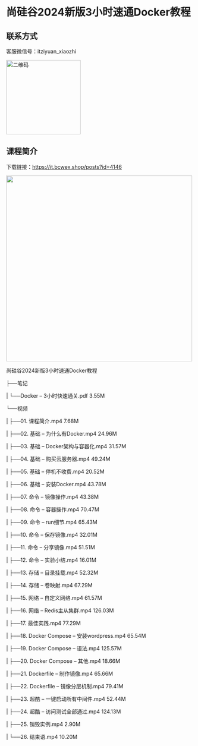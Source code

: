 # 尚硅谷2024新版3小时速通Docker教程

## 联系方式

客服微信号：itziyuan_xiaozhi

<img src="https://ziyuanyun.oss-cn-guangzhou.aliyuncs.com/common/20240614073449/666b82192834a.jpg" width="200" height="200" alt="二维码">

## 课程简介

下载链接：https://it.bcwex.shop/posts?id=4146

<img src="https://ziyuanyun.oss-cn-guangzhou.aliyuncs.com/yun/20240605073005/665fa37d58976.jpg" width="500" alt="">

  尚硅谷2024新版3小时速通Docker教程



 ├──笔记

 | └──Docker &#8211; 3小时快速通关.pdf 3.55M

 └──视频

 | ├──01. 课程简介.mp4 7.68M

 | ├──02. 基础 &#8211; 为什么有Docker.mp4 24.96M

 | ├──03. 基础 &#8211; Docker架构与容器化.mp4 31.57M

 | ├──04. 基础 &#8211; 购买云服务器.mp4 49.24M

 | ├──05. 基础 &#8211; 停机不收费.mp4 20.52M

 | ├──06. 基础 &#8211; 安装Docker.mp4 43.78M

 | ├──07. 命令 &#8211; 镜像操作.mp4 43.38M

 | ├──08. 命令 &#8211; 容器操作.mp4 70.47M

 | ├──09. 命令 &#8211; run细节.mp4 65.43M

 | ├──10. 命令 &#8211; 保存镜像.mp4 32.01M

 | ├──11. 命令 &#8211; 分享镜像.mp4 51.51M

 | ├──12. 命令 &#8211; 实验小结.mp4 16.01M

 | ├──13. 存储 &#8211; 目录挂载.mp4 52.32M

 | ├──14. 存储 &#8211; 卷映射.mp4 67.29M

 | ├──15. 网络 &#8211; 自定义网络.mp4 61.57M

 | ├──16. 网络 &#8211; Redis主从集群.mp4 126.03M

 | ├──17. 最佳实践.mp4 77.29M

 | ├──18. Docker Compose &#8211; 安装wordpress.mp4 65.54M

 | ├──19. Docker Compose &#8211; 语法.mp4 125.57M

 | ├──20. Docker Compose &#8211; 其他.mp4 18.66M

 | ├──21. Dockerfile &#8211; 制作镜像.mp4 65.66M

 | ├──22. Dockerfile &#8211; 镜像分层机制.mp4 79.41M

 | ├──23. 超酷 &#8211; 一键启动所有中间件.mp4 52.44M

 | ├──24. 超酷 &#8211; 访问测试全部通过.mp4 124.13M

 | ├──25. 销毁实例.mp4 2.90M

 | └──26. 结束语.mp4 10.20M

  